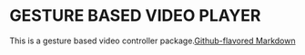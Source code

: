 # GESTURE BASED VIDEO PLAYER

This is a gesture based video controller package.[Github-flavored Markdown](https://github.com/dhruvak99/GBVC)
